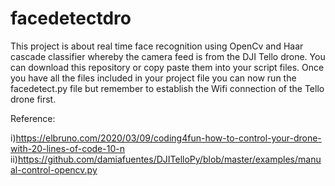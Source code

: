 # facedetectdro

This project is about real time face recognition using  OpenCv and Haar cascade classifier whereby the camera feed is from the DJI Tello drone. You can download this repository or copy paste them into your script files. Once you have all the files included in your project file you can now run the facedetect.py file but remember to establish the Wifi connection of the Tello drone first.

Reference:

i)https://elbruno.com/2020/03/09/coding4fun-how-to-control-your-drone-with-20-lines-of-code-10-n
ii)https://github.com/damiafuentes/DJITelloPy/blob/master/examples/manual-control-opencv.py

